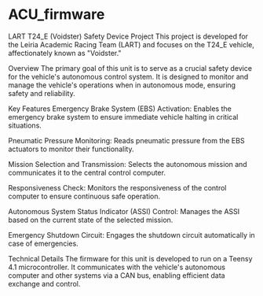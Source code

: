 # ACU_firmware

LART T24_E (Voidster) Safety Device Project
This project is developed for the Leiria Academic Racing Team (LART) and focuses on the T24_E vehicle, affectionately known as "Voidster."

Overview
The primary goal of this unit is to serve as a crucial safety device for the vehicle's autonomous control system. It is designed to monitor and manage the vehicle's operations when in autonomous mode, ensuring safety and reliability.

Key Features
Emergency Brake System (EBS) Activation: Enables the emergency brake system to ensure immediate vehicle halting in critical situations.

Pneumatic Pressure Monitoring: Reads pneumatic pressure from the EBS actuators to monitor their functionality.

Mission Selection and Transmission: Selects the autonomous mission and communicates it to the central control computer.

Responsiveness Check: Monitors the responsiveness of the control computer to ensure continuous safe operation.

Autonomous System Status Indicator (ASSI) Control: Manages the ASSI based on the current state of the selected mission.

Emergency Shutdown Circuit: Engages the shutdown circuit automatically in case of emergencies.

Technical Details
The firmware for this unit is developed to run on a Teensy 4.1 microcontroller. It communicates with the vehicle's autonomous computer and other systems via a CAN bus, enabling efficient data exchange and control.

